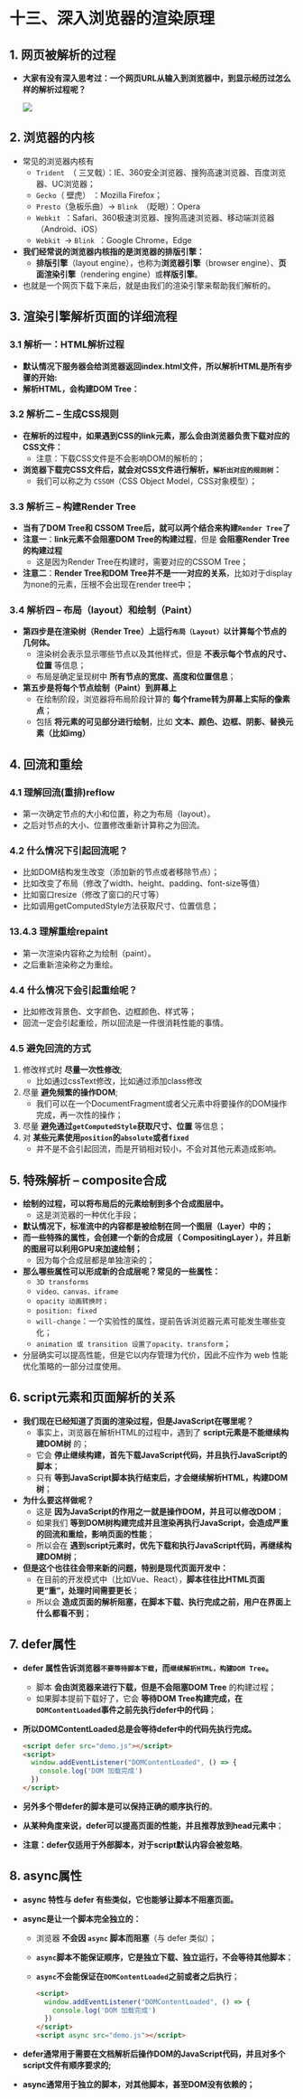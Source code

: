 # 十三、深入浏览器的渲染原理

## 1. 网页被解析的过程

- **大家有没有深入思考过：一个网页URL从输入到浏览器中，到显示经历过怎么样的解析过程呢？**

  ![](https://raw.githubusercontent.com/chen-zhuo-lin/pictures/main/2022-11/20221112120235.png)



## 2. 浏览器的内核

- 常见的浏览器内核有
  - `Trident `（ 三叉戟）：IE、360安全浏览器、搜狗高速浏览器、百度浏览器、UC浏览器；
  - `Gecko`（ 壁虎） ：Mozilla Firefox；
  - `Presto`（急板乐曲）-> `Blink `（眨眼）：Opera
  - `Webkit `：Safari、360极速浏览器、搜狗高速浏览器、移动端浏览器（Android、iOS）
  - `Webkit `-> `Blink `：Google Chrome，Edge
- **我们经常说的浏览器内核指的是浏览器的排版引擎：**
  - **排版引擎**（layout engine），也称为**浏览器引擎**（browser engine）、**页面渲染引擎**（rendering engine）或**样版引擎**。
- 也就是一个网页下载下来后，就是由我们的渲染引擎来帮助我们解析的。



## 3. 渲染引擎解析页面的详细流程

### 3.1 解析一：HTML解析过程

- **默认情况下服务器会给浏览器返回index.html文件，所以解析HTML是所有步骤的开始:**
- **解析HTML，会构建DOM Tree：**

### 3.2 解析二 – 生成CSS规则

- **在解析的过程中，如果遇到CSS的link元素，那么会由浏览器负责下载对应的CSS文件：**
  - 注意：下载CSS文件是不会影响DOM的解析的；
- **浏览器下载完CSS文件后，就会对CSS文件进行解析，`解析出对应的规则树`：**
  - 我们可以称之为 `CSSOM`（CSS Object Model，CSS对象模型）；

### 3.3 解析三 – 构建Render Tree

- **当有了DOM Tree和 CSSOM Tree后，就可以两个结合来构建`Render Tree`了**
- **注意一**：**link元素不会阻塞DOM Tree的构建过程**，但是 **会阻塞Render Tree的构建过程**
  - 这是因为Render Tree在构建时，需要对应的CSSOM Tree；
- **注意二**：**Render Tree和DOM Tree并不是一一对应的关系**，比如对于display为none的元素，压根不会出现在render tree中；

### 3.4 解析四 – 布局（layout）和绘制（Paint）

- **第四步是在渲染树（Render Tree）上运行`布局（Layout）`以计算每个节点的几何体。**
  - 渲染树会表示显示哪些节点以及其他样式，但是 **不表示每个节点的尺寸、位置** 等信息；
  - 布局是确定呈现树中 **所有节点的宽度、高度和位置信息**；
- **第五步是将每个节点绘制（Paint）到屏幕上**
  - 在绘制阶段，浏览器将布局阶段计算的 **每个frame转为屏幕上实际的像素点**；
  - 包括 **将元素的可见部分进行绘制**，比如 **文本、颜色、边框、阴影、替换元素（比如img）**



## 4. 回流和重绘

### 4.1 理解回流(重排)reflow

- 第一次确定节点的大小和位置，称之为布局（layout）。
- 之后对节点的大小、位置修改重新计算称之为回流。

### 4.2 什么情况下引起回流呢？

- 比如DOM结构发生改变（添加新的节点或者移除节点）；
- 比如改变了布局（修改了width、height、padding、font-size等值）
- 比如窗口resize（修改了窗口的尺寸等）
- 比如调用getComputedStyle方法获取尺寸、位置信息；

### 13.4.3  理解重绘repaint

- 第一次渲染内容称之为绘制（paint）。
- 之后重新渲染称之为重绘。

### 4.4 什么情况下会引起重绘呢？

- 比如修改背景色、文字颜色、边框颜色、样式等；
- 回流一定会引起重绘，所以回流是一件很消耗性能的事情。

### 4.5 避免回流的方式

1. 修改样式时 **尽量一次性修改**;
   - 比如通过cssText修改，比如通过添加class修改
2. 尽量 **避免频繁的操作DOM**;
   - 我们可以在一个DocumentFragment或者父元素中将要操作的DOM操作完成，再一次性的操作；
3. 尽量 **避免通过`getComputedStyle`获取尺寸、位置** 等信息；
4. 对 **某些元素使用`position`的`absolute`或者`fixed`**
   - 并不是不会引起回流，而是开销相对较小，不会对其他元素造成影响。



## 5. 特殊解析 – composite合成

- **绘制的过程，可以将布局后的元素绘制到多个合成图层中。**
  - 这是浏览器的一种优化手段；
- **默认情况下，标准流中的内容都是被绘制在同一个图层（Layer）中的；**
- **而一些特殊的属性，会创建一个新的合成层（ CompositingLayer ），并且新的图层可以利用GPU来加速绘制；**
  - 因为每个合成层都是单独渲染的；
- **那么哪些属性可以形成新的合成层呢？常见的一些属性：**
  - `3D transforms`
  - `video、canvas、iframe`
  - `opacity 动画转换时；`
  - `position: fixed`
  - `will-change`：一个实验性的属性，提前告诉浏览器元素可能发生哪些变化；
  - `animation 或 transition 设置了opacity、transform`；
- 分层确实可以提高性能，但是它以内存管理为代价，因此不应作为 web 性能优化策略的一部分过度使用。



## 6. script元素和页面解析的关系

- **我们现在已经知道了页面的渲染过程，但是JavaScript在哪里呢？**
  - 事实上，浏览器在解析HTML的过程中，遇到了 **script元素是不能继续构建DOM树** 的；
  - 它会 **停止继续构建，首先下载JavaScript代码，并且执行JavaScript的脚本**；
  - 只有 **等到JavaScript脚本执行结束后，才会继续解析HTML，构建DOM树**；
- **为什么要这样做呢？**
  - 这是 **因为JavaScript的作用之一就是操作DOM，并且可以修改DOM**；
  - 如果我们 **等到DOM树构建完成并且渲染再执行JavaScript，会造成严重的回流和重绘，影响页面的性能**；
  - 所以会在 **遇到script元素时，优先下载和执行JavaScript代码，再继续构建DOM树**；
- **但是这个也往往会带来新的问题，特别是现代页面开发中：**
  - 在目前的开发模式中（比如Vue、React），**脚本往往比HTML页面更“重”，处理时间需要更长**；
  - 所以会 **造成页面的解析阻塞，在脚本下载、执行完成之前，用户在界面上什么都看不到**；



## 7. defer属性

- **defer 属性告诉浏览器`不要等待脚本下载`，而`继续解析HTML，构建DOM Tree`。**

  - 脚本 **会由浏览器来进行下载，但是不会阻塞DOM Tree** 的构建过程；
  - 如果脚本提前下载好了，它会 **等待DOM Tree构建完成，在`DOMContentLoaded`事件之前先执行defer中的代码**；

- **所以DOMContentLoaded总是会等待defer中的代码先执行完成。**

  ```html
  <script defer src="demo.js"></script>
  <script>
  	window.addEventListener("DOMContentLoaded", () => {
      console.log('DOM 加载完成')
    })
  </script>
  ```

- **另外多个带defer的脚本是可以保持正确的顺序执行的**。

- **从某种角度来说，defer可以提高页面的性能，并且推荐放到head元素中**；

- **注意：defer仅适用于外部脚本，对于script默认内容会被忽略**。



## 8. async属性

- **async 特性与 defer 有些类似，它也能够让脚本不阻塞页面。**

- **async是让一个脚本完全独立的：**

  - 浏览器 **不会因 `async` 脚本而阻塞**（与 defer 类似）；

  - **`async`脚本不能保证顺序，它是独立下载、独立运行，不会等待其他脚本**；

  - **`async`不会能保证在`DOMContentLoaded`之前或者之后执行**；

    ```html
    <script>
      window.addEventListener("DOMContentLoaded", () => {
        console.log('DOM 加载完成')
      })
    </script>
    <script async src="demo.js"></script>
    ```

- **defer通常用于需要在文档解析后操作DOM的JavaScript代码，并且对多个script文件有顺序要求的;**

- **async通常用于独立的脚本，对其他脚本，甚至DOM没有依赖的；**